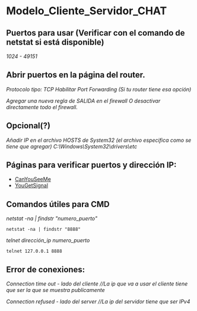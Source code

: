 # Modelo_Cliente_Servidor_CHAT

## Puertos para usar (Verificar con el comando de netstat si está disponible)

_1024 - 49151_

## Abrir puertos en la página del router.

_Protocolo tipo: TCP_
_Habilitar Port Forwarding (Si tu router tiene esa opción)_

_Agregar una nueva regla de SALIDA en el firewall_
	       _O_
_desactivar directamente todo el firewall._

## Opcional(?)

_Añadir IP en el archivo HOSTS de System32 (el archivo especifica como se tiene que agregar)_
_C:\Windows\System32\drivers\etc_

## Páginas para verificar puertos y dirección IP:

* [CanYouSeeMe](https://canyouseeme.org/) 
* [YouGetSignal](https://www.yougetsignal.com/tools/open-ports/)

## Comandos útiles para CMD

_netstat -na | findstr "numero_puerto"_
```
netstat -na | findstr "8888"
```
_telnet dirección_ip numero_puerto_
```
telnet 127.0.0.1 8888
```

## Error de conexiones:
_Connection time out - lado del cliente  //La ip que va a usar el cliente tiene que ser la que se muestra publicamente_

_Connection refused - lado del server   //La ip del servidor tiene que ser IPv4_

